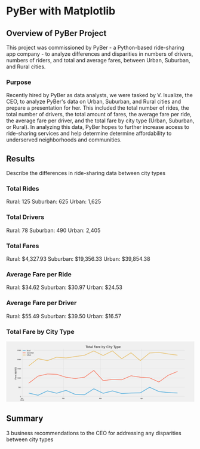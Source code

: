 # PyBer with Matplotlib

## Overview of PyBer Project

This project was commissioned by PyBer - a Python-based ride-sharing app company - to analyze differences and disparities in numbers of drivers, numbers of riders, and total and average fares, between Urban, Suburban, and Rural cities.

### Purpose

Recently hired by PyBer as data analysts, we were tasked by V. Isualize, the CEO, to analyze PyBer's data on Urban, Suburban, and Rural cities and prepare a presentation for her. This included the total number of rides, the total number of drivers, the total amount of fares, the average fare per ride, the average fare per driver, and the total fare by city type (Urban, Suburban, or Rural). In analyzing this data, PyBer hopes to further increase access to ride-sharing services and help determine determine affordability to underserved neighborhoods and communities. 

## Results
Describe the differences in ride-sharing data between city types

### Total Rides
Rural: 125
Suburban: 625
Urban: 1,625

### Total Drivers
Rural: 78
Suburban: 490
Urban: 2,405

### Total Fares
Rural: $4,327.93 
Suburban: $19,356.33
Urban: $39,854.38

### Average Fare per Ride
Rural:  $34.62
Suburban: $30.97
Urban: $24.53

### Average Fare per Driver
Rural: $55.49
Suburban: $39.50
Urban: $16.57

### Total Fare by City Type

![Total Weekly Fares by City Type](Analysis/PyBer_fare_summary.png)

## Summary
3 business recommendations to the CEO for addressing any disparities between city types


